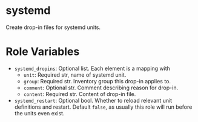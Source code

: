 # systemd

Create drop-in files for systemd units.

# Role Variables
- `systemd_dropins`: Optional list. Each element is a mapping with 
    - `unit`: Required str, name of systemd unit.
    - `group`: Required str. Inventory group this drop-in applies to.
    - `comment`: Optional str. Comment describing reason for drop-in.
    - `content`: Required str. Content of drop-in file.
- `systemd_restart`: Optional bool. Whether to reload relevant unit definitions and restart. Default `false`, as usually 
  this role will run before the units even exist.
